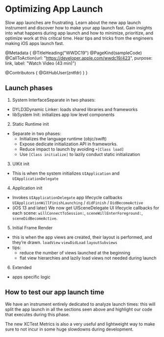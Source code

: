 # Optimizing App Launch

Slow app launches are frustrating. Learn about the new app launch instrument and discover how to make your app launch fast. Gain insights into what happens during app launch and how to minimize, prioritize, and optimize work at this critical time. Hear tips and tricks from the engineers making iOS apps launch fast.

@Metadata {
   @TitleHeading("WWDC19")
   @PageKind(sampleCode)
   @CallToAction(url: "https://developer.apple.com/wwdc19/423", purpose: link, label: "Watch Video (43 min)")

   @Contributors {
      @GitHubUser(zntfdr)
   }
}



## Launch phases

1. System InterfaceSeparate in two phases:
  - DYLD3Dynamic Linker: loads shared libraries and frameworks
  - libSystem Init: initializes app low level components

2. Static Runtime init
  - Separate in two phases:
    - Initializes the language runtime (objc/swift)
    - Expose dedicate initialization API in frameworks.
    - Reduce impact to launch by avoiding `+[Class load]`
    - Use `[Class initialize]` to lazily conduct static initialization

3. UIKit init
  - This is when the system initializes `UIApplication` and `UIApplicationDelegate`

4. Application init
  - Invokes `UIApplicationDelegate` app lifecycle callbacks `UIApplicationWillFinishLaunching` / `didFinish` / `DidBecomeActive`
  - (iOS 13 and later) We now get UISceneDelegate UI lifecycle callbacks for each scene: `willConnectToSession:`, `sceneWillEnterForeground:`, `sceneDidBecomeActive`.

5. Initial Frame Render
  - this is when the app views are created, their layout is performed, and they’re drawn. `loadView` `viewDidLoad` `layoutSubviews`
  - tips:
    - reduce the number of views launched at the beginning
    - flat view hierarchies and lazily load views not needed during launch

6. Extended
  - apps specific logic

## How to test our app launch time

We have an instrument entirely dedicated to analyze launch times: this will split the app launch in all the sections seen above and highlight our code that executes during this phase.

The new XCTest Metrics is also a very useful and lightweight way to make sure to not incur in some huge slowdowns during development.

